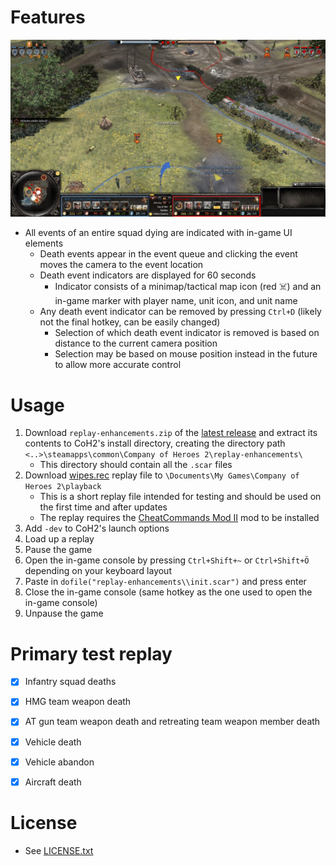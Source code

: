 # Features
![](screenshots/example-01.png)
- All events of an entire squad dying are indicated with in-game UI elements
    - Death events appear in the event queue and clicking the event moves the camera to the event location
    - Death event indicators are displayed for 60 seconds 
        - Indicator consists of a minimap/tactical map icon (red ☠️) and an in-game marker with player name, unit icon, and unit name
    - Any death event indicator can be removed by pressing `Ctrl+D` (likely not the final hotkey, can be easily changed)
        - Selection of which death event indicator is removed is based on distance to the current camera position
        - Selection may be based on mouse position instead in the future to allow more accurate control

# Usage
1. Download `replay-enhancements.zip` of the [latest release](https://github.com/Janne252/coh2-replay-enhancements/releases) and extract its contents to CoH2's install directory, creating the directory path `<..>\steamapps\common\Company of Heroes 2\replay-enhancements\`
    - This directory should contain all the `.scar` files
1. Download [wipes.rec](https://github.com/Janne252/coh2-replay-enhancements/raw/master/examples/wipes.rec) replay file to `\Documents\My Games\Company of Heroes 2\playback`
    - This is a short replay file intended for testing and should be used on the first time and after updates
    - The replay requires the [CheatCommands Mod II](https://steamcommunity.com/sharedfiles/filedetails/?id=692412438) mod to be installed
1. Add `-dev` to CoH2's launch options
1. Load up a replay
1. Pause the game
1. Open the in-game console by pressing `Ctrl+Shift+~` or `Ctrl+Shift+Ö` depending on your keyboard layout
1. Paste in `dofile("replay-enhancements\\init.scar")` and press enter
1. Close the in-game console (same hotkey as the one used to open the in-game console)
1. Unpause the game

# Primary test replay 
- [x] Infantry squad deaths
- [x] HMG team weapon death
- [x] AT gun team weapon death and retreating team weapon member death
- [x] Vehicle death
- [x] Vehicle abandon 
- [x] Aircraft death


# License
- See [LICENSE.txt](LICENSE.txt)

